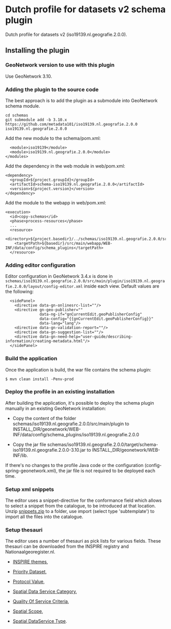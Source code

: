 # Dutch profile for datasets v2 schema plugin

Dutch profile for datasets v2 (iso19139.nl.geografie.2.0.0).

## Installing the plugin

### GeoNetwork version to use with this plugin

Use GeoNetwork 3.10.

### Adding the plugin to the source code

The best approach is to add the plugin as a submodule into GeoNetwork schema module.

```
cd schemas
git submodule add -b 3.10.x https://github.com/metadata101/iso19139.nl.geografie.2.0.0 iso19139.nl.geografie.2.0.0
```

Add the new module to the schema/pom.xml:

```
  <module>iso19139</module>
  <module>iso19139.nl.geografie.2.0.0</module>
</modules>
```

Add the dependency in the web module in web/pom.xml:

```
<dependency>
  <groupId>${project.groupId}</groupId>
  <artifactId>schema-iso19139.nl.geografie.2.0.0</artifactId>
  <version>${project.version}</version>
</dependency>
```

Add the module to the webapp in web/pom.xml:

```
<execution>
  <id>copy-schemas</id>
  <phase>process-resources</phase>
  ...
  <resource>
    <directory>${project.basedir}/../schemas/iso19139.nl.geografie.2.0.0/src/main/plugin</directory>
    <targetPath>${basedir}/src/main/webapp/WEB-INF/data/config/schema_plugins</targetPath>
  </resource>
```

### Adding editor configuration

Editor configuration in GeoNetwork 3.4.x is done in `schemas/iso19139.nl.geografie.2.0.0/src/main/plugin/iso19139.nl.geografie.2.0.0/layout/config-editor.xml` inside each view. Default values are the following:

      <sidePanel>
        <directive data-gn-onlinesrc-list=""/>
        <directive gn-geo-publisher=""
                   data-ng-if="gnCurrentEdit.geoPublisherConfig"
                   data-config="{{gnCurrentEdit.geoPublisherConfig}}"
                   data-lang="lang"/>
        <directive data-gn-validation-report=""/>
        <directive data-gn-suggestion-list=""/>
        <directive data-gn-need-help="user-guide/describing-information/creating-metadata.html"/>
      </sidePanel>

### Build the application 

Once the application is build, the war file contains the schema plugin:

```
$ mvn clean install -Penv-prod
```

### Deploy the profile in an existing installation

After building the application, it's possible to deploy the schema plugin manually in an existing GeoNetwork installation:

- Copy the content of the folder schemas/iso19139.nl.geografie.2.0.0/src/main/plugin to INSTALL_DIR/geonetwork/WEB-INF/data/config/schema_plugins/iso19139.nl.geografie.2.0.0

- Copy the jar file schemas/iso19139.nl.geografie.2.0.0/target/schema-iso19139.nl.geografie.2.0.0-3.10.jar to INSTALL_DIR/geonetwork/WEB-INF/lib.

If there's no changes to the profile Java code or the configuration (config-spring-geonetwork.xml), the jar file is not required to be deployed each time.

### Setup xml snippets

The editor uses a snippet-directive for the conformance field which allows to select a snippet from the catalogue, to be introduced at that location.
Unzip [snippets.zip](https://github.com/metadata101/iso19139.nl.geografie.2.0.0/raw/3.10.x/snippets.zip) to a folder, use import (select type 'subtemplate') to import all the files into the catalogue.

### Setup thesauri

The editor uses a number of thesauri as pick lists for various fields. These thesauri can be downloaded from the INSPIRE registry and Nationaalgeoregister.nl.

  - [INSPIRE themes](http://inspire.ec.europa.eu/theme),

  - [Priority Dataset](http://inspire.ec.europa.eu/metadata-codelist/PriorityDataset),

  - [Protocol Value](http://inspire.ec.europa.eu/metadata-codelist/ProtocolValue),

  - [Spatial Data Service Category](https://inspire.ec.europa.eu/metadata-codelist/SpatialDataServiceCategory),

  - [Quality Of Service Criteria](http://inspire.ec.europa.eu/metadata-codelist/QualityOfServiceCriteria),

  - [Spatial Scope](http://inspire.ec.europa.eu/metadata-codelist/SpatialScope),

  - [Spatial DataService Type](https://inspire.ec.europa.eu/metadata-codelist/SpatialDataServiceType).
